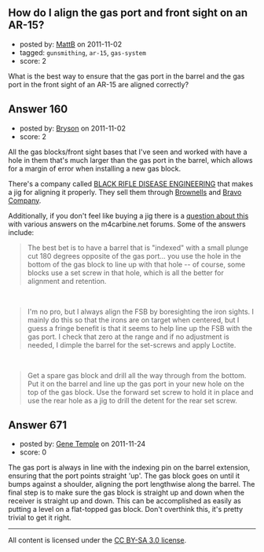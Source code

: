 ## How do I align the gas port and front sight on an AR-15?

- posted by: [MattB](https://stackexchange.com/users/-1/24-mattb) on 2011-11-02
- tagged: `gunsmithing`, `ar-15`, `gas-system`
- score: 2

<p>What is the best way to ensure that the gas port in the barrel and the gas port in the front sight of an AR-15 are aligned correctly?</p>



## Answer 160

- posted by: [Bryson](https://stackexchange.com/users/-1/32-bryson) on 2011-11-02
- score: 2

<p>All the gas blocks/front sight bases that I've seen and worked with have a hole in them that's much larger than the gas port in the barrel, which allows for a margin of error when installing a new gas block.</p>

<p>There's a company called <a href="http://www.brdengineering.com/" rel="nofollow">BLACK RIFLE DISEASE ENGINEERING</a> that makes a jig for aligning it properly. They sell them through <a href="http://www.brownells.com/.aspx/cid=0/k=black+rifle+disease/t=P/ksubmit=y/Products/All/search=black_rifle_disease" rel="nofollow">Brownells</a> and <a href="http://www.bravocompanyusa.com/SearchResults.asp?mfg=BRDE" rel="nofollow">Bravo Company</a>.</p>

<p>Additionally, if you don't feel like buying a jig there is a <a href="http://www.m4carbine.net/showthread.php?t=835" rel="nofollow">question about this</a> with various answers on the m4carbine.net forums. Some of the answers include:</p>

<blockquote>
  <p>The best bet is to have a barrel that is "indexed" with a small plunge
  cut 180 degrees opposite of the gas port... you use the hole in the
  bottom of the gas block to line up with that hole -- of course, some
  blocks use a set screw in that hole, which is all the better for
  alignment and retention.</p>
</blockquote>

<p>&nbsp;</p>

<blockquote>
  <p>I'm no pro, but I always align the FSB by boresighting the iron sights. 
  I mainly do this so that the irons are on target when centered, but I guess 
  a fringe benefit is that it seems to help line up the FSB with the gas port. 
  I check that zero at the range and if no adjustment is needed, I dimple the 
  barrel for the set-screws and apply Loctite.</p>
</blockquote>

<p>&nbsp;</p>

<blockquote>
  <p>Get a spare gas block and drill all the way through from the bottom. 
  Put it on the barrel and line up the gas port in your new hole on the
  top of the gas block.  Use the forward set screw to hold it in place
  and use the rear hole as a jig to drill the detent for the rear set
  screw.</p>
</blockquote>



## Answer 671

- posted by: [Gene Temple](https://stackexchange.com/users/-1/254-gene-temple) on 2011-11-24
- score: 0

<p>The gas port is always in line with the indexing pin on the barrel extension, ensuring that the port points straight 'up'.  The gas block goes on until it bumps against a shoulder, aligning the port lengthwise along the barrel.  The final step is to make sure the gas block is straight up and down when the receiver is straight up and down.  This can be accomplished as easily as putting a level on a flat-topped gas block.  Don't overthink this, it's pretty trivial to get it right.</p>




---

All content is licensed under the [CC BY-SA 3.0 license](https://creativecommons.org/licenses/by-sa/3.0/).
